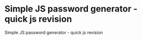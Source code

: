 # Simple JS password generator - quick js revision 
 Simple JS password generator - quick js revision 
